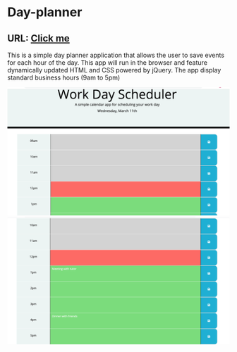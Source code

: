 # Day-planner
<h2>URL: <a href="https://bikramshankhar.github.io/Day-planner/">Click me</a></h2>

This is a simple day planner application that allows the user to save events for each hour of the day. This app will run in the browser and feature dynamically updated HTML and CSS powered by jQuery. The app display standard business hours (9am to 5pm)

<img src="dayplanner2.png" alt="screenshot">
<img src="dayplanner.png" alt="screenshot">

